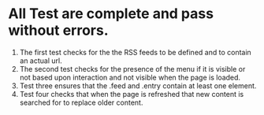 # All Test are complete and pass without errors. 

1. The first test checks for the the RSS feeds to be defined and to contain an actual url. 
2. The second test checks for the presence of the menu if it is visible or not based upon interaction and not visible when the page is loaded. 
3. Test three ensures that the .feed and .entry contain at least one element. 
3. Test four checks that when the page is refreshed that new content is searched for to replace older content. 


